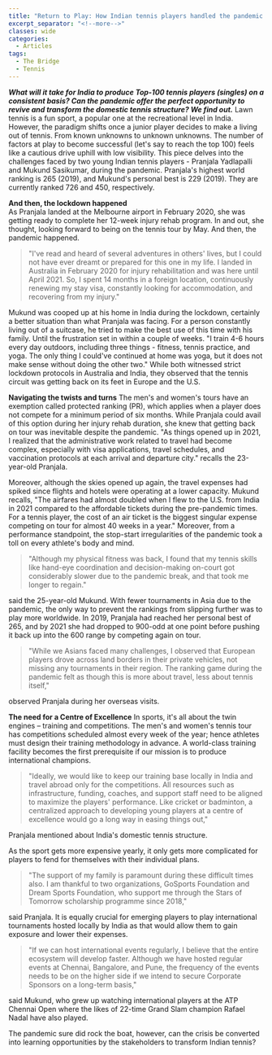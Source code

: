 ```yaml
---
title: "Return to Play: How Indian tennis players handled the pandemic curveball"
excerpt_separator: "<!--more-->"
classes: wide
categories:
  - Articles
tags:
  - The Bridge
  - Tennis
---
```


***What will it take for India to produce Top-100 tennis players (singles) on a consistent basis? Can the pandemic offer the perfect opportunity to revive and transform the domestic tennis structure? We find out.***
 Lawn tennis is a fun sport, a popular one at the recreational level in India. However, the paradigm shifts once a junior player decides to make a living out of tennis. From known unknowns to unknown unknowns. The number of factors at play to become successful (let's say to reach the top 100) feels like a cautious drive uphill with low visibility. This piece delves into the challenges faced by two young Indian tennis players - Pranjala Yadlapalli and Mukund Sasikumar, during the pandemic. Pranjala's highest world ranking is 265 (2019), and Mukund's personal best is 229 (2019). They are currently ranked 726 and 450, respectively.  

**And then, the lockdown happened**  
As Pranjala landed at the Melbourne airport in February 2020, she was getting ready to complete her 12-week injury rehab program. In and out, she thought, looking forward to being on the tennis tour by May. And then, the pandemic happened. 

> "I've read and heard of several adventures in others' lives, but I
> could not have ever dreamt or prepared for this one in my life. I
> landed in Australia in February 2020 for injury rehabilitation and was
> here until April 2021. So, I spent 14 months in a foreign location,
> continuously renewing my stay visa, constantly looking for
> accommodation, and recovering from my injury."

Mukund was cooped up at his home in India during the lockdown, certainly a better situation than what Pranjala was facing. For a person constantly living out of a suitcase, he tried to make the best use of this time with his family. Until the frustration set in within a couple of weeks. "I train 4-6 hours every day outdoors, including three things - fitness, tennis practice, and yoga. The only thing I could've continued at home was yoga, but it does not make sense without doing the other two." While both witnessed strict lockdown protocols in Australia and India, they observed that the tennis circuit was getting back on its feet in Europe and the U.S.  

**Navigating the twists and turns** 
The men's and women's tours have an exemption called protected ranking (PR), which applies when a player does not compete for a minimum period of six months. While Pranjala could avail of this option during her injury rehab duration, she knew that getting back on tour was inevitable despite the pandemic. "As things opened up in 2021, I realized that the administrative work related to travel had become complex, especially with visa applications, travel schedules, and vaccination protocols at each arrival and departure city." recalls the 23-year-old Pranjala.  

Moreover, although the skies opened up again, the travel expenses had spiked since flights and hotels were operating at a lower capacity. Mukund recalls, "The airfares had almost doubled when I flew to the U.S. from India in 2021 compared to the affordable tickets during the pre-pandemic times. For a tennis player, the cost of an air ticket is the biggest singular expense competing on tour for almost 40 weeks in a year." Moreover, from a performance standpoint, the stop-start irregularities of the pandemic took a toll on every athlete's body and mind.  

> "Although my physical fitness was back, I found that my tennis skills
> like hand-eye coordination and decision-making on-court got
> considerably slower due to the pandemic break, and that took me longer
> to regain."

said the 25-year-old Mukund. With fewer tournaments in Asia due to the pandemic, the only way to prevent the rankings from slipping further was to play more worldwide. In 2019, Pranjala had reached her personal best of 265, and by 2021 she had dropped to 900-odd at one point before pushing it back up into the 600 range by competing again on tour. 

> "While we Asians faced many challenges, I observed that European
> players drove across land borders in their private vehicles, not
> missing any tournaments in their region. The ranking game during the
> pandemic felt as though this is more about travel, less about tennis
> itself,"

observed Pranjala during her overseas visits.  

**The need for a Centre of Excellence**
In sports, it's all about the twin engines – training and competitions. The men's and women's tennis tour has competitions scheduled almost every week of the year; hence athletes must design their training methodology in advance. A world-class training facility becomes the first prerequisite if our mission is to produce international champions. 

> "Ideally, we would like to keep our training base locally in India and
> travel abroad only for the competitions. All resources such as
> infrastructure, funding, coaches, and support staff need to be aligned
> to maximize the players' performance. Like cricket or badminton, a
> centralized approach to developing young players at a centre of
> excellence would go a long way in easing things out,"

Pranjala mentioned about India's domestic tennis structure.  

As the sport gets more expensive yearly, it only gets more complicated for players to fend for themselves with their individual plans. 

> "The support of my family is paramount during these difficult times
> also. I am thankful to two organizations, GoSports Foundation and
> Dream Sports Foundation, who support me through the Stars of Tomorrow
> scholarship programme since 2018,"

said Pranjala. It is equally crucial for emerging players to play international tournaments hosted locally by India as that would allow them to gain exposure and lower their expenses. 

> "If we can host international events regularly, I believe that the
> entire ecosystem will develop faster. Although we have hosted regular
> events at Chennai, Bangalore, and Pune, the frequency of the events
> needs to be on the higher side if we intend to secure Corporate
> Sponsors on a long-term basis,"

 said Mukund, who grew up watching international players at the ATP Chennai Open where the likes of 22-time Grand Slam champion Rafael Nadal have also played. 

The pandemic sure did rock the boat, however, can the crisis be converted into learning opportunities by the stakeholders to transform Indian tennis?  
